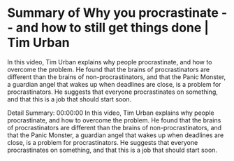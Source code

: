 # Summary of Why you procrastinate -- and how to still get things done | Tim Urban

In this video, Tim Urban explains why people procrastinate, and how to overcome the problem. He found that the brains of procrastinators are different than the brains of non-procrastinators, and that the Panic Monster, a guardian angel that wakes up when deadlines are close, is a problem for procrastinators. He suggests that everyone procrastinates on something, and that this is a job that should start soon.

Detail Summary: 
00:00:00
In this video, Tim Urban explains why people procrastinate, and how to overcome the problem. He found that the brains of procrastinators are different than the brains of non-procrastinators, and that the Panic Monster, a guardian angel that wakes up when deadlines are close, is a problem for procrastinators. He suggests that everyone procrastinates on something, and that this is a job that should start soon.


